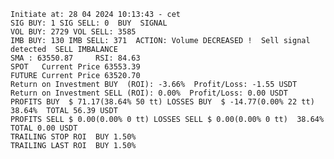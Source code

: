     Initiate at: 28 04 2024 10:13:43 - cet
    SIG BUY: 1 SIG SELL: 0  BUY  SIGNAL
    VOL BUY: 2729 VOL SELL: 3585
    IMB BUY: 130 IMB SELL: 371  ACTION: Volume DECREASED !  Sell signal detected  SELL IMBALANCE
    SMA : 63550.87     RSI: 84.63
    SPOT   Current Price 63553.39
    FUTURE Current Price 63520.70
    Return on Investment BUY  (ROI): -3.66%  Profit/Loss: -1.55 USDT
    Return on Investment SELL (ROI): 0.00%  Profit/Loss: 0.00 USDT
    PROFITS BUY  $ 71.17(38.64% 50 tt) LOSSES BUY  $ -14.77(0.00% 22 tt)  38.64%  TOTAL 56.39 USDT
    PROFITS SELL $ 0.00(0.00% 0 tt) LOSSES SELL $ 0.00(0.00% 0 tt)  38.64%  TOTAL 0.00 USDT
    TRAILING STOP ROI  BUY 1.50%
    TRAILING LAST ROI  BUY 1.50%
